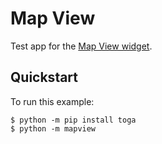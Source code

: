 # Map View

Test app for the
[Map View widget](https://toga.beeware.org/en/stable/reference/api/widgets/mapview.html).

## Quickstart

To run this example:

```
$ python -m pip install toga
$ python -m mapview
```
